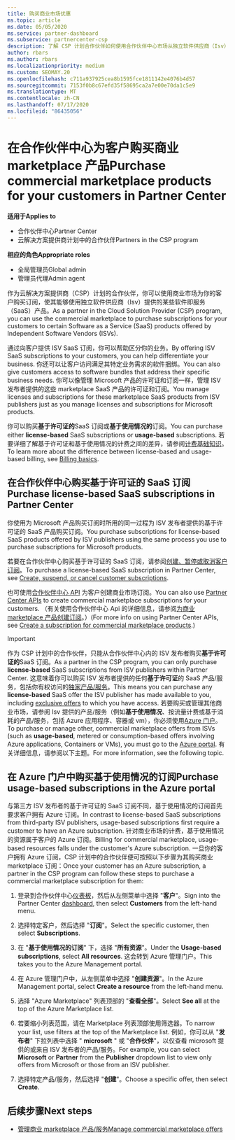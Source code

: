 ```yaml
---
title: 购买商业市场优惠
ms.topic: article
ms.date: 05/05/2020
ms.service: partner-dashboard
ms.subservice: partnercenter-csp
description: 了解 CSP 计划合作伙伴如何使用合作伙伴中心市场从独立软件供应商（Isv）购买 SaaS 产品/服务。
author: rbars
ms.author: rbars
ms.localizationpriority: medium
ms.custom: SEOMAY.20
ms.openlocfilehash: c711a937925cea8b1595fce1811142e4076b4d57
ms.sourcegitcommit: 7153f0b8c67efd35f58695ca2a7e00e70da1c5e9
ms.translationtype: MT
ms.contentlocale: zh-CN
ms.lasthandoff: 07/17/2020
ms.locfileid: "86435056"
---
```

# <a name="purchase-commercial-marketplace-products-for-your-customers-in-partner-center"></a><span data-ttu-id="14eb1-103">在合作伙伴中心为客户购买商业 marketplace 产品</span><span class="sxs-lookup"><span data-stu-id="14eb1-103">Purchase commercial marketplace products for your customers in Partner Center</span></span>

<span data-ttu-id="14eb1-104">**适用于**</span><span class="sxs-lookup"><span data-stu-id="14eb1-104">**Applies to**</span></span>

- <span data-ttu-id="14eb1-105">合作伙伴中心</span><span class="sxs-lookup"><span data-stu-id="14eb1-105">Partner Center</span></span>
- <span data-ttu-id="14eb1-106">云解决方案提供商计划中的合作伙伴</span><span class="sxs-lookup"><span data-stu-id="14eb1-106">Partners in the CSP program</span></span>

<span data-ttu-id="14eb1-107">**相应的角色**</span><span class="sxs-lookup"><span data-stu-id="14eb1-107">**Appropriate roles**</span></span>

- <span data-ttu-id="14eb1-108">全局管理员</span><span class="sxs-lookup"><span data-stu-id="14eb1-108">Global admin</span></span>
- <span data-ttu-id="14eb1-109">管理员代理</span><span class="sxs-lookup"><span data-stu-id="14eb1-109">Admin agent</span></span>

<span data-ttu-id="14eb1-110">作为云解决方案提供商（CSP）计划的合作伙伴，你可以使用商业市场为你的客户购买订阅，使其能够使用独立软件供应商（Isv）提供的某些软件即服务（SaaS）产品。</span><span class="sxs-lookup"><span data-stu-id="14eb1-110">As a partner in the Cloud Solution Provider (CSP) program, you can use the commercial marketplace to purchase subscriptions for your customers to certain Software as a Service (SaaS) products offered by Independent Software Vendors (ISVs).</span></span> 

<span data-ttu-id="14eb1-111">通过向客户提供 ISV SaaS 订阅，你可以帮助区分你的业务。</span><span class="sxs-lookup"><span data-stu-id="14eb1-111">By offering ISV SaaS subscriptions to your customers, you can help differentiate your business.</span></span> <span data-ttu-id="14eb1-112">你还可以让客户访问满足其特定业务需求的软件捆绑。</span><span class="sxs-lookup"><span data-stu-id="14eb1-112">You can also give customers access to software bundles that address their specific business needs.</span></span> <span data-ttu-id="14eb1-113">你可以像管理 Microsoft 产品的许可证和订阅一样，管理 ISV 发布者提供的这些 marketplace SaaS 产品的许可证和订阅。</span><span class="sxs-lookup"><span data-stu-id="14eb1-113">You manage licenses and subscriptions for these marketplace SaaS products from ISV publishers just as you manage licenses and subscriptions for Microsoft products.</span></span>

<span data-ttu-id="14eb1-114">你可以购买**基于许可证的**SaaS 订阅或**基于使用情况的**订阅。</span><span class="sxs-lookup"><span data-stu-id="14eb1-114">You can purchase either **license-based** SaaS subscriptions or **usage-based** subscriptions.</span></span> <span data-ttu-id="14eb1-115">若要详细了解基于许可证和基于使用情况的计费之间的差异，请参阅[计费基础知识](billing-basics.md)。</span><span class="sxs-lookup"><span data-stu-id="14eb1-115">To learn more about the difference between license-based and usage-based billing, see [Billing basics](billing-basics.md).</span></span>

## <a name="purchase-license-based-saas-subscriptions-in-partner-center"></a><span data-ttu-id="14eb1-116">在合作伙伴中心购买基于许可证的 SaaS 订阅</span><span class="sxs-lookup"><span data-stu-id="14eb1-116">Purchase license-based SaaS subscriptions in Partner Center</span></span>

<span data-ttu-id="14eb1-117">你使用为 Microsoft 产品购买订阅时所用的同一过程为 ISV 发布者提供的基于许可证的 SaaS 产品购买订阅。</span><span class="sxs-lookup"><span data-stu-id="14eb1-117">You purchase subscriptions for license-based SaaS products offered by ISV publishers using the same process you use to purchase subscriptions for Microsoft products.</span></span>

<span data-ttu-id="14eb1-118">若要在合作伙伴中心购买基于许可证的 SaaS 订阅，请参阅[创建、暂停或取消客户订阅](create-a-new-subscription.md#create-a-new-subscription)。</span><span class="sxs-lookup"><span data-stu-id="14eb1-118">To purchase a license-based SaaS subscription in Partner Center, see [Create, suspend, or cancel customer subscriptions](create-a-new-subscription.md#create-a-new-subscription).</span></span>

<span data-ttu-id="14eb1-119">也可使用[合作伙伴中心 API](https://docs.microsoft.com/partner-center/develop/) 为客户创建商业市场订阅。</span><span class="sxs-lookup"><span data-stu-id="14eb1-119">You can also use [Partner Center APIs](https://docs.microsoft.com/partner-center/develop/) to create commercial marketplace subscriptions for your customers.</span></span> <span data-ttu-id="14eb1-120">（有关使用合作伙伴中心 Api 的详细信息，请参阅[为商业 marketplace 产品创建订阅](https://docs.microsoft.com/partner-center/develop/create-subscription-azure-marketplace-products)。）</span><span class="sxs-lookup"><span data-stu-id="14eb1-120">(For more info on using Partner Center APIs, see [Create a subscription for commercial marketplace products](https://docs.microsoft.com/partner-center/develop/create-subscription-azure-marketplace-products).)</span></span>

>[!IMPORTANT]
> <span data-ttu-id="14eb1-121">作为 CSP 计划中的合作伙伴，只能从合作伙伴中心内的 ISV 发布者购买**基于许可证的**SaaS 订阅。</span><span class="sxs-lookup"><span data-stu-id="14eb1-121">As a partner in the CSP program, you can only purchase **license-based** SaaS subscriptions from ISV publishers within Partner Center.</span></span> <span data-ttu-id="14eb1-122">这意味着你可以购买 ISV 发布者提供的任何**基于许可证**的 SaaS 产品/服务，包括你有权访问的[独家产品/服务](csp-commercial-marketplace-discover.md#learn-about-marketplace-exclusive-offers)。</span><span class="sxs-lookup"><span data-stu-id="14eb1-122">This means you can purchase any **license-based** SaaS offer the ISV publisher has made available to you, including [exclusive offers](csp-commercial-marketplace-discover.md#learn-about-marketplace-exclusive-offers) to which you have access.</span></span> <span data-ttu-id="14eb1-123">若要购买或管理其他商业市场，请参阅 Isv 提供的产品/服务（例如**基于使用情况**、按流量计费或基于消耗的产品/服务，包括 Azure 应用程序、容器或 vm），你必须使用[Azure 门户](https://portal.azure.com/)。</span><span class="sxs-lookup"><span data-stu-id="14eb1-123">To purchase or manage other, commercial marketplace offers from ISVs (such as **usage-based**, metered or consumption-based offers involving Azure applications, Containers or VMs), you must go to the [Azure portal](https://portal.azure.com/).</span></span> <span data-ttu-id="14eb1-124">有关详细信息，请参阅以下主题。</span><span class="sxs-lookup"><span data-stu-id="14eb1-124">For more information, see the following topic.</span></span>

## <a name="purchase-usage-based-subscriptions-in-the-azure-portal"></a><span data-ttu-id="14eb1-125">在 Azure 门户中购买基于使用情况的订阅</span><span class="sxs-lookup"><span data-stu-id="14eb1-125">Purchase usage-based subscriptions in the Azure portal</span></span>

<span data-ttu-id="14eb1-126">与第三方 ISV 发布者的基于许可证的 SaaS 订阅不同，基于使用情况的订阅首先要求客户拥有 Azure 订阅。</span><span class="sxs-lookup"><span data-stu-id="14eb1-126">In contrast to license-based SaaS subscriptions from third-party ISV publishers, usage-based subscriptions first require a customer to have an Azure subscription.</span></span> <span data-ttu-id="14eb1-127">针对商业市场的计费，基于使用情况的资源属于客户的 Azure 订阅。</span><span class="sxs-lookup"><span data-stu-id="14eb1-127">Billing for commercial marketplace, usage-based resources falls under the customer's Azure subscription.</span></span> <span data-ttu-id="14eb1-128">一旦你的客户拥有 Azure 订阅，CSP 计划中的合作伙伴便可按照以下步骤为其购买商业 marketplace 订阅：</span><span class="sxs-lookup"><span data-stu-id="14eb1-128">Once your customer has an Azure subscription, a partner in the CSP program can follow these steps to purchase a commercial marketplace subscription for them:</span></span>

1. <span data-ttu-id="14eb1-129">登录到合作伙伴中心[仪表板](https://partner.microsoft.com/dashboard)，然后从左侧菜单中选择 "**客户**"。</span><span class="sxs-lookup"><span data-stu-id="14eb1-129">Sign into the Partner Center [dashboard](https://partner.microsoft.com/dashboard), then select **Customers** from the left-hand menu.</span></span>

2. <span data-ttu-id="14eb1-130">选择特定客户，然后选择 "**订阅**"。</span><span class="sxs-lookup"><span data-stu-id="14eb1-130">Select the specific customer, then select **Subscriptions**.</span></span>  

3. <span data-ttu-id="14eb1-131">在 "**基于使用情况的订阅**" 下，选择 "**所有资源**"。</span><span class="sxs-lookup"><span data-stu-id="14eb1-131">Under the **Usage-based subscriptions**, select **All resources**.</span></span> <span data-ttu-id="14eb1-132">这会转到 Azure 管理门户。</span><span class="sxs-lookup"><span data-stu-id="14eb1-132">This takes you to the Azure Management portal.</span></span>

4. <span data-ttu-id="14eb1-133">在 Azure 管理门户中，从左侧菜单中选择 "**创建资源**"。</span><span class="sxs-lookup"><span data-stu-id="14eb1-133">In the Azure Management portal, select **Create a resource** from the left-hand menu.</span></span>

5. <span data-ttu-id="14eb1-134">选择 "Azure Marketplace" 列表顶部的 "**查看全部**"。</span><span class="sxs-lookup"><span data-stu-id="14eb1-134">Select **See all** at the top of the Azure Marketplace list.</span></span>

6. <span data-ttu-id="14eb1-135">若要缩小列表范围，请在 Marketplace 列表顶部使用筛选器。</span><span class="sxs-lookup"><span data-stu-id="14eb1-135">To narrow your list, use filters at the top of the Marketplace list.</span></span> <span data-ttu-id="14eb1-136">例如，你可以从 "**发布者**" 下拉列表中选择 " **microsoft** " 或 "**合作伙伴**"，以仅查看 microsoft 提供的或来自 ISV 发布者的产品/服务。</span><span class="sxs-lookup"><span data-stu-id="14eb1-136">For example, you can select **Microsoft** or **Partner** from the **Publisher** dropdown list to view only offers from Microsoft or those from an ISV publisher.</span></span>

7. <span data-ttu-id="14eb1-137">选择特定产品/服务，然后选择 "**创建**"。</span><span class="sxs-lookup"><span data-stu-id="14eb1-137">Choose a specific offer, then select **Create**.</span></span>

## <a name="next-steps"></a><span data-ttu-id="14eb1-138">后续步骤</span><span class="sxs-lookup"><span data-stu-id="14eb1-138">Next steps</span></span>

- [<span data-ttu-id="14eb1-139">管理商业 marketplace 产品/服务</span><span class="sxs-lookup"><span data-stu-id="14eb1-139">Manage commercial marketplace offers</span></span>](csp-commercial-marketplace-purchase.md)